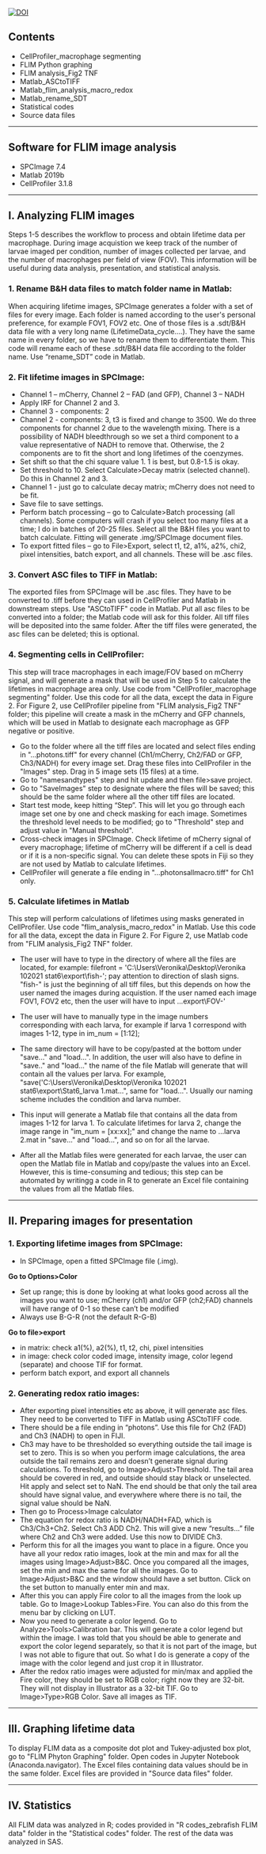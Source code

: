 [![DOI](https://zenodo.org/badge/404763391.svg)](https://zenodo.org/badge/latestdoi/404763391)


## Contents 

* CellProfiler_macrophage segmenting
* FLIM Python graphing
* FLIM analysis_Fig2 TNF
* Matlab_ASCtoTIFF
* Matlab_flim_analysis_macro_redox
* Matlab_rename_SDT
* Statistical codes
* Source data files

<hr>

## Software for FLIM image analysis
* SPCImage 7.4
* Matlab 2019b
* CellProfiler 3.1.8

<hr>

## I. Analyzing FLIM images

Steps 1-5 describes the workflow to process and obtain lifetime data per macrophage. During image acquistion we keep track of the number of larvae imaged per condition, number of images collected per larvae, and the number of macrophages per field of view (FOV). This information will be useful during data analysis, presentation, and statistical analysis.

### 1. Rename B&H data files to match folder name in Matlab:
When acquiring lifetime images, SPCImage generates a folder with a set of files for every image. Each folder is named according to the user's personal preference, for example FOV1, FOV2 etc. One of those files is a .sdt/B&H data file with a very long name (LifetimeData_cycle….). They have the same name in every folder, so we have to rename them to differentiate them. This code will rename each of these .sdt/B&H data file according to the folder name. Use “rename_SDT” code in Matlab. 

### 2. Fit lifetime images in SPCImage:
* Channel 1 – mCherry, Channel 2 – FAD (and GFP), Channel 3 – NADH
* Apply IRF for Channel 2 and 3.
* Channel 3 - components: 2
* Channel 2 - components: 3, t3 is fixed and change to 3500. We do three components for channel 2 due to the wavelength mixing. There is a possibility of NADH bleedthrough so we set a third component to a value representative of NADH to remove that. Otherwise, the 2 components are to fit the short and long lifetimes of the coenzymes.
* Set shift so that the chi square value 1. 1 is best, but 0.8-1.5 is okay. 
* Set threshold to 10. Select Calculate>Decay matrix (selected channel). Do this in Channel 2 and 3.
* Channel 1 - just go to calculate decay matrix; mCherry does not need to be fit.
* Save file to save settings.
* Perform batch processing – go to Calculate>Batch processing (all channels). Some computers will crash if you select too many files at a time; I do in batches of 20-25 files. Select all the B&H files you want to batch calculate. Fitting will generate .img/SPCImage document files.
* To export fitted files – go to File>Export, select t1, t2, a1%, a2%, chi2, pixel intensities, batch export, and all channels. These will be .asc files.

### 3. Convert ASC files to TIFF in Matlab:
The exported files from SPCImage will be .asc files. They have to be converted to .tiff before they can used in CellProfiler and Matlab in downstream steps. Use "ASCtoTIFF" code in Matlab. Put all asc files to be converted into a folder; the Matlab code will ask for this folder. All tiff files will be deposited into the same folder. After the tiff files were generated, the asc files can be deleted; this is optional.

### 4. Segmenting cells in CellProfiler:
This step will trace macrophages in each image/FOV based on mCherry signal, and will generate a mask that will be used in Step 5 to calculate the lifetimes in macrophage area only.
Use code from "CellProfiler_macrophage segmenting" folder. Use this code for all the data, except the data in Figure 2. For Figure 2, use CellProfiler pipeline from "FLIM analysis_Fig2 TNF" folder; this pipeline will create a mask in the mCherry and GFP channels, which will be used in Matlab to designate each macrophage as GFP negative or positive.

* Go to the folder where all the tiff files are located and select files ending in "...photons.tiff" for every channel (Ch1/mCherry, Ch2/FAD or GFP, Ch3/NADH) for every image set. Drag these files into CellProfiler in the "Images" step. Drag in 5 image sets (15 files) at a time.
* Go to "namesandtypes" step and hit update and then file>save project.
* Go to "SaveImages" step to designate where the files will be saved; this should be the same folder where all the other tiff files are located.
* Start test mode, keep hitting “Step”. This will let you go through each image set one by one and check masking for each image. Sometimes the threshold level needs to be modified; go to "Threshold" step and adjust value in "Manual threshold".  
* Cross-check images in SPCImage. Check lifetime of mCherry signal of every macrophage; lifetime of mCherry will be different if a cell is dead or if it is a non-specific signal. You can delete these spots in Fiji so they are not used by Matlab to calculate lifetimes. 
* CellProfiler will generate a file ending in "...photonsallmacro.tiff" for Ch1 only.

### 5. Calculate lifetimes in Matlab
This step will perform calculations of lifetimes using masks generated in CellProfiler. Use code "flim_analysis_macro_redox" in Matlab. Use this code for all the data, except the data in Figure 2. For Figure 2, use Matlab code from "FLIM analysis_Fig2 TNF" folder.

* The user will have to type in the directory of where all the files are located, for example: filefront = 'C:\Users\Veronika\Desktop\Veronika 102021 stat6\export\fish-'; pay attention to direction of slash signs. "fish-" is just the beginning of all tiff files, but this depends on how the user named the images during acquistion. If the user named each image FOV1, FOV2 etc, then the user will have to input ...export\FOV-'

* The user will have to manually type in the image numbers corresponding with each larva, for example if larva 1 correspond with images 1-12, type in im_num = [1:12];

* The same directory will have to be copy/pasted at the bottom under "save..." and "load...". In addition, the user will also have to define in "save.." and "load..." the name of the file Matlab will generate that will contain all the values per larva. For example, "save('C:\Users\Veronika\Desktop\Veronika 102021 stat6\export\Stat6_larva 1.mat...", same for "load...". Usually our naming scheme includes the condition and larva number.

* This input will generate a Matlab file that contains all the data from images 1-12 for larva 1. To calculate lifetimes for larva 2, change the image range in "im_num = [xx:xx];" and change the name to ...larva 2.mat in "save..." and "load...", and so on for all the larvae. 

* After all the Matlab files were generated for each larvae, the user can open the Matlab file in Matlab and copy/paste the values into an Excel. However, this is time-consuming and tedious; this step can be automated by writingg a code in R to generate an Excel file containing the values from all the Matlab files. 

<hr>

## II. Preparing images for presentation

### 1. Exporting lifetime images from SPCImage:

* In SPCImage, open a fitted SPCImage file (.img). 

**Go to Options>Color**
* Set up range; this is done by looking at what looks good across all the images you want to use; mCherry (ch1) and/or GFP (ch2;FAD) channels will have range of 0-1 so these can’t be modified
* Always use B-G-R (not the default R-G-B)

**Go to file>export**
* in matrix: check a1(%), a2(%), t1, t2, chi, pixel intensities
* in image: check color coded image, intensity image, color legend (separate) and choose TIF for format.
* perform batch export, and export all channels


### 2. Generating redox ratio images:
* After exporting pixel intensities etc as above, it will generate asc files. They need to be converted to TIFF in Matlab using ASCtoTIFF code.
* There should be a file ending in “photons”. Use this file for Ch2 (FAD) and Ch3 (NADH) to open in FIJI. 
* Ch3 may have to be thresholded so everything outside the tail image is set to zero. This is so when you perform image calculations, the area outside the tail remains zero and doesn’t generate signal during calculations. To threshold, go to Image>Adjust>Threshold. The tail area should be covered in red, and outside should stay black or unselected. Hit apply and select set to NaN. The end should be that only the tail area should have signal value, and everywhere where there is no tail, the signal value should be NaN.
* Then go to Process>Image calculator
* The equation for redox ratio is NADH/NADH+FAD, which is Ch3/Ch3+Ch2. Select Ch3 ADD Ch2. This will give a new “results…” file where Ch2 and Ch3 were added. Use this now to DIVIDE Ch3.
* Perform this for all the images you want to place in a figure. Once you have all your redox ratio images, look at the min and max for all the images using Image>Adjust>B&C. Once you compared all the images, set the min and max the same for all the images. Go to Image>Adjust>B&C and the window should have a set button. Click on the set button to manually enter min and max. 
* After this you can apply Fire color to all the images from the look up table. Go to Image>Lookup Tables>Fire. You can also do this from the menu bar by clicking on LUT. 
* Now you need to generate a color legend. Go to Analyze>Tools>Calibration bar. This will generate a color legend but within the image. I was told that you should be able to generate and export the color legend separately, so that it is not part of the image, but I was not able to figure that out. So what I do is generate a copy of the image with the color legend and just crop it in Illustrator. 
* After the redox ratio images were adjusted for min/max and applied the Fire color, they should be set to RGB color; right now they are 32-bit. They will not display in Illustrator as a 32-bit TIF. Go to Image>Type>RGB Color. Save all images as TIF.

<hr>

## III. Graphing lifetime data
To display FLIM data as a composite dot plot and Tukey-adjusted box plot, go to "FLIM Phyton Graphing" folder. Open codes in Jupyter Notebook (Anaconda.navigator). The Excel files containing data values should be in the same folder. Excel files are provided in "Source data files" folder.

<hr>

## IV. Statistics
All FLIM data was analyzed in R; codes provided in "R codes_zebrafish FLIM data" folder in the "Statistical codes" folder. The rest of the data was analyzed in SAS.
